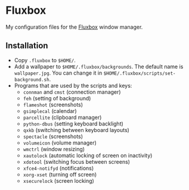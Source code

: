 # Fluxbox

My configuration files for the [Fluxbox](http://fluxbox.org/) window manager.

## Installation

* Copy `.fluxbox` to `$HOME/`.
* Add a wallpaper to `$HOME/.fluxbox/backgrounds`. The default name is
  `wallpaper.jpg`. You can change it in
  `$HOME/.fluxbox/scripts/set-background.sh`.
* Programs that are used by the scripts and keys:
    * `connman` and `cmst` (connection manager)
    * `feh` (setting of background)
    * `flameshot` (screenshots)
    * `gsimplecal` (calendar)
    * `parcellite` (clipboard manager)
    * `python-dbus` (setting keyboard backlight)
    * `qxkb` (switching between keyboard layouts)
    * `spectacle` (screenshots)
    * `volumeicon` (volume manager)
    * `wmctrl` (window resizing)
    * `xautolock` (automatic locking of screen on inactivity)
    * `xdotool` (switching focus between screens)
    * `xfce4-notifyd` (notifications)
    * `xorg-xset` (turning off screen)
    * `xsecurelock` (screen locking)
